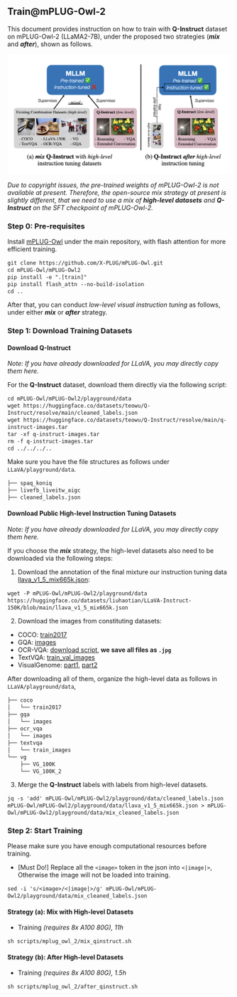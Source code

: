## Train@mPLUG-Owl-2

This document provides instruction on how to train with **Q-Instruct** dataset on mPLUG-Owl-2 (LLaMA2-7B), under the proposed two strategies (***mix*** and ***after***), shown as follows.

![](strategies.png)

*Due to copyright issues, the pre-trained weights of mPLUG-Owl-2 is not available at present. Therefore, the open-source mix strategy at present is slightly different, that we need to use a mix of **high-level datasets** and **Q-Instruct** on the SFT checkpoint of mPLUG-Owl-2.*

### Step 0: Pre-requisites

Install [mPLUG-Owl](https://github.com/X-PLUG/mPLUG-Owl/) under the main repository, with flash attention for more efficient training.

```shell
git clone https://github.com/X-PLUG/mPLUG-Owl.git
cd mPLUG-Owl/mPLUG-Owl2
pip install -e ".[train]"
pip install flash_attn --no-build-isolation
cd ..
```

After that, you can conduct *low-level visual instruction tuning* as follows, under either ***mix*** or ***after*** strategy.

### Step 1: Download Training Datasets


#### Download Q-Instruct

*Note: If you have already downloaded for LLaVA, you may directly copy them here.*

For the **Q-Instruct** dataset, download them directly via the following script:

```shell
cd mPLUG-Owl/mPLUG-Owl2/playground/data
wget https://huggingface.co/datasets/teowu/Q-Instruct/resolve/main/cleaned_labels.json
wget https://huggingface.co/datasets/teowu/Q-Instruct/resolve/main/q-instruct-images.tar
tar -xf q-instruct-images.tar
rm -f q-instruct-images.tar
cd ../../../..
```

Make sure you have the file structures as follows under `LLaVA/playground/data`.

```
├── spaq_koniq
├── livefb_liveitw_aigc
├── cleaned_labels.json
```

#### Download Public High-level Instruction Tuning Datasets

*Note: If you have already downloaded for LLaVA, you may directly copy them here.*

If you choose the ***mix*** strategy, the high-level datasets also need to be downloaded via the following steps:


1. Download the annotation of the final mixture our instruction tuning data [llava_v1_5_mix665k.json](https://huggingface.co/datasets/liuhaotian/LLaVA-Instruct-150K/blob/main/llava_v1_5_mix665k.json):

```shell
wget -P mPLUG-Owl/mPLUG-Owl2/playground/data https://huggingface.co/datasets/liuhaotian/LLaVA-Instruct-150K/blob/main/llava_v1_5_mix665k.json
```

2. Download the images from constituting datasets:

- COCO: [train2017](http://images.cocodataset.org/zips/train2017.zip)
- GQA: [images](https://downloads.cs.stanford.edu/nlp/data/gqa/images.zip)
- OCR-VQA: [download script](https://drive.google.com/drive/folders/1_GYPY5UkUy7HIcR0zq3ZCFgeZN7BAfm_?usp=sharing), **we save all files as `.jpg`**
- TextVQA: [train_val_images](https://dl.fbaipublicfiles.com/textvqa/images/train_val_images.zip)
- VisualGenome: [part1](https://cs.stanford.edu/people/rak248/VG_100K_2/images.zip), [part2](https://cs.stanford.edu/people/rak248/VG_100K_2/images2.zip)

After downloading all of them, organize the high-level data as follows in `LLaVA/playground/data`,

```
├── coco
│   └── train2017
├── gqa
│   └── images
├── ocr_vqa
│   └── images
├── textvqa
│   └── train_images
└── vg
    ├── VG_100K
    └── VG_100K_2
```

3. Merge the **Q-Instruct** labels with labels from high-level datasets.

```shell
jq -s 'add' mPLUG-Owl/mPLUG-Owl2/playground/data/cleaned_labels.json mPLUG-Owl/mPLUG-Owl2/playground/data/llava_v1_5_mix665k.json > mPLUG-Owl/mPLUG-Owl2/playground/data/mix_cleaned_labels.json
```


### Step 2: Start Training

Please make sure you have enough computational resources before training.

- [Must Do!] Replace all the `<image>` token in the json into `<|image|>`, Otherwise the image will not be loaded into training.

```shell
sed -i 's/<image>/<|image|>/g' mPLUG-Owl/mPLUG-Owl2/playground/data/mix_cleaned_labels.json
```

#### Strategy (a): Mix with High-level Datasets

- Training *(requires 8x A100 80G), 11h*

```shell
sh scripts/mplug_owl_2/mix_qinstruct.sh
```

#### Strategy (b): After High-level Datasets

- Training *(requires 8x A100 80G), 1.5h*

```shell
sh scripts/mplug_owl_2/after_qinstruct.sh
```